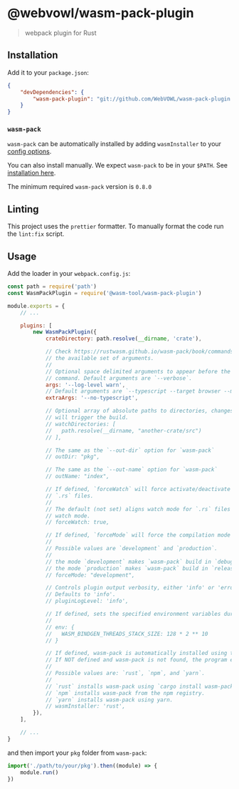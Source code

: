# @webvowl/wasm-pack-plugin

> webpack plugin for Rust

## Installation

Add it to your `package.json`:
```json
{
    "devDependencies": {
        "wasm-pack-plugin": "git://github.com/WebVOWL/wasm-pack-plugin.git#v1.7.2"
    }
}
```

### `wasm-pack`

`wasm-pack` can be automatically installed by adding `wasmInstaller` to your [config options](#usage). 

You can also install manually. We expect `wasm-pack` to be in your `$PATH`. See [installation here](https://rustwasm.github.io/wasm-pack/installer).

The minimum required `wasm-pack` version is `0.8.0`

## Linting

This project uses the `prettier` formatter. To manually format the code run the `lint:fix` script.

## Usage

Add the loader in your `webpack.config.js`:

```js
const path = require('path')
const WasmPackPlugin = require('@wasm-tool/wasm-pack-plugin')

module.exports = {
    // ...

    plugins: [
        new WasmPackPlugin({
            crateDirectory: path.resolve(__dirname, 'crate'),

            // Check https://rustwasm.github.io/wasm-pack/book/commands/build.html for
            // the available set of arguments.
            //
            // Optional space delimited arguments to appear before the wasm-pack
            // command. Default arguments are `--verbose`.
            args: '--log-level warn',
            // Default arguments are `--typescript --target browser --mode normal`.
            extraArgs: '--no-typescript',

            // Optional array of absolute paths to directories, changes to which
            // will trigger the build.
            // watchDirectories: [
            //   path.resolve(__dirname, "another-crate/src")
            // ],

            // The same as the `--out-dir` option for `wasm-pack`
            // outDir: "pkg",

            // The same as the `--out-name` option for `wasm-pack`
            // outName: "index",

            // If defined, `forceWatch` will force activate/deactivate watch mode for
            // `.rs` files.
            //
            // The default (not set) aligns watch mode for `.rs` files to Webpack's
            // watch mode.
            // forceWatch: true,

            // If defined, `forceMode` will force the compilation mode for `wasm-pack`
            //
            // Possible values are `development` and `production`.
            //
            // the mode `development` makes `wasm-pack` build in `debug` mode.
            // the mode `production` makes `wasm-pack` build in `release` mode.
            // forceMode: "development",

            // Controls plugin output verbosity, either 'info' or 'error'.
            // Defaults to 'info'.
            // pluginLogLevel: 'info',

            // If defined, sets the specified environment variables during compilation.
            //
            // env: {
            //   WASM_BINDGEN_THREADS_STACK_SIZE: 128 * 2 ** 10
            // }

            // If defined, wasm-pack is automatically installed using the specified installation method.
            // If NOT defined and wasm-pack is not found, the program exits with an error.
            //
            // Possible values are: `rust`, `npm`, and `yarn`.
            //
            // `rust` installs wasm-pack using `cargo install wasm-pack`.
            // `npm` installs wasm-pack from the npm registry.
            // `yarn` installs wasm-pack using yarn.
            // wasmInstaller: 'rust',
        }),
    ],

    // ...
}
```

and then import your `pkg` folder from `wasm-pack`:

```js
import('./path/to/your/pkg').then((module) => {
    module.run()
})
```
